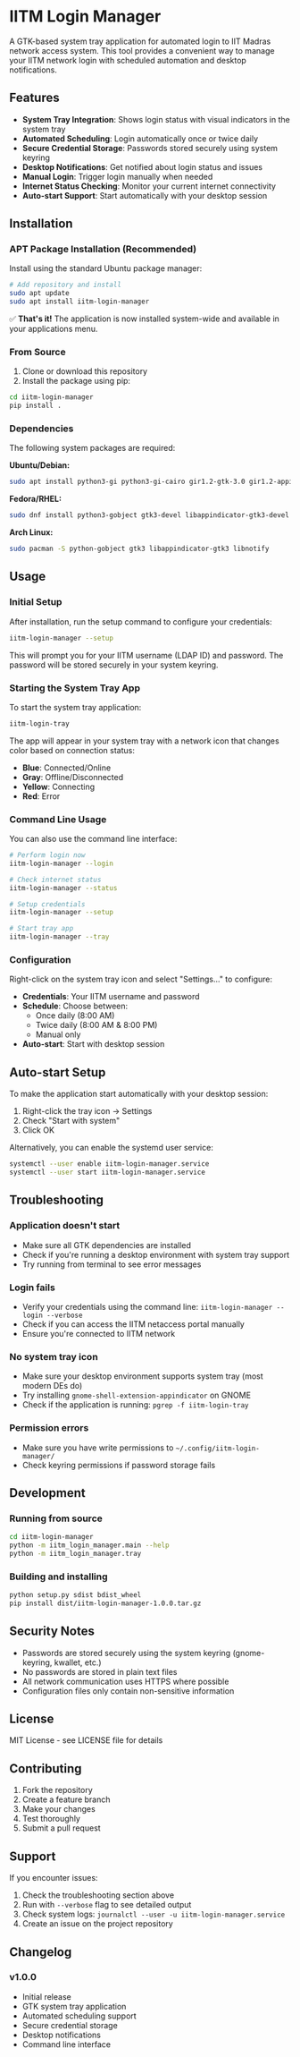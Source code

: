 # IITM Login Manager

A GTK-based system tray application for automated login to IIT Madras network access system. This tool provides a convenient way to manage your IITM network login with scheduled automation and desktop notifications.

## Features

- **System Tray Integration**: Shows login status with visual indicators in the system tray
- **Automated Scheduling**: Login automatically once or twice daily
- **Secure Credential Storage**: Passwords stored securely using system keyring
- **Desktop Notifications**: Get notified about login status and issues
- **Manual Login**: Trigger login manually when needed
- **Internet Status Checking**: Monitor your current internet connectivity
- **Auto-start Support**: Start automatically with your desktop session

## Installation

### APT Package Installation (Recommended)

Install using the standard Ubuntu package manager:

```bash
# Add repository and install
sudo apt update
sudo apt install iitm-login-manager
```

✅ **That's it!** The application is now installed system-wide and available in your applications menu.

### From Source

1. Clone or download this repository
2. Install the package using pip:

```bash
cd iitm-login-manager
pip install .
```

### Dependencies

The following system packages are required:

**Ubuntu/Debian:**
```bash
sudo apt install python3-gi python3-gi-cairo gir1.2-gtk-3.0 gir1.2-appindicator3-0.1 gir1.2-notify-0.7
```

**Fedora/RHEL:**
```bash
sudo dnf install python3-gobject gtk3-devel libappindicator-gtk3-devel libnotify-devel
```

**Arch Linux:**
```bash
sudo pacman -S python-gobject gtk3 libappindicator-gtk3 libnotify
```

## Usage

### Initial Setup

After installation, run the setup command to configure your credentials:

```bash
iitm-login-manager --setup
```

This will prompt you for your IITM username (LDAP ID) and password. The password will be stored securely in your system keyring.

### Starting the System Tray App

To start the system tray application:

```bash
iitm-login-tray
```

The app will appear in your system tray with a network icon that changes color based on connection status:
- **Blue**: Connected/Online
- **Gray**: Offline/Disconnected  
- **Yellow**: Connecting
- **Red**: Error

### Command Line Usage

You can also use the command line interface:

```bash
# Perform login now
iitm-login-manager --login

# Check internet status
iitm-login-manager --status

# Setup credentials
iitm-login-manager --setup

# Start tray app
iitm-login-manager --tray
```

### Configuration

Right-click on the system tray icon and select "Settings..." to configure:

- **Credentials**: Your IITM username and password
- **Schedule**: Choose between:
  - Once daily (8:00 AM)
  - Twice daily (8:00 AM & 8:00 PM)  
  - Manual only
- **Auto-start**: Start with desktop session

## Auto-start Setup

To make the application start automatically with your desktop session:

1. Right-click the tray icon → Settings
2. Check "Start with system"
3. Click OK

Alternatively, you can enable the systemd user service:

```bash
systemctl --user enable iitm-login-manager.service
systemctl --user start iitm-login-manager.service
```

## Troubleshooting

### Application doesn't start
- Make sure all GTK dependencies are installed
- Check if you're running a desktop environment with system tray support
- Try running from terminal to see error messages

### Login fails
- Verify your credentials using the command line: `iitm-login-manager --login --verbose`
- Check if you can access the IITM netaccess portal manually
- Ensure you're connected to IITM network

### No system tray icon
- Make sure your desktop environment supports system tray (most modern DEs do)
- Try installing `gnome-shell-extension-appindicator` on GNOME
- Check if the application is running: `pgrep -f iitm-login-tray`

### Permission errors
- Make sure you have write permissions to `~/.config/iitm-login-manager/`
- Check keyring permissions if password storage fails

## Development

### Running from source

```bash
cd iitm-login-manager
python -m iitm_login_manager.main --help
python -m iitm_login_manager.tray
```

### Building and installing

```bash
python setup.py sdist bdist_wheel
pip install dist/iitm-login-manager-1.0.0.tar.gz
```

## Security Notes

- Passwords are stored securely using the system keyring (gnome-keyring, kwallet, etc.)
- No passwords are stored in plain text files
- All network communication uses HTTPS where possible
- Configuration files only contain non-sensitive information

## License

MIT License - see LICENSE file for details

## Contributing

1. Fork the repository
2. Create a feature branch
3. Make your changes
4. Test thoroughly  
5. Submit a pull request

## Support

If you encounter issues:

1. Check the troubleshooting section above
2. Run with `--verbose` flag to see detailed output
3. Check system logs: `journalctl --user -u iitm-login-manager.service`
4. Create an issue on the project repository

## Changelog

### v1.0.0
- Initial release
- GTK system tray application
- Automated scheduling support
- Secure credential storage
- Desktop notifications
- Command line interface